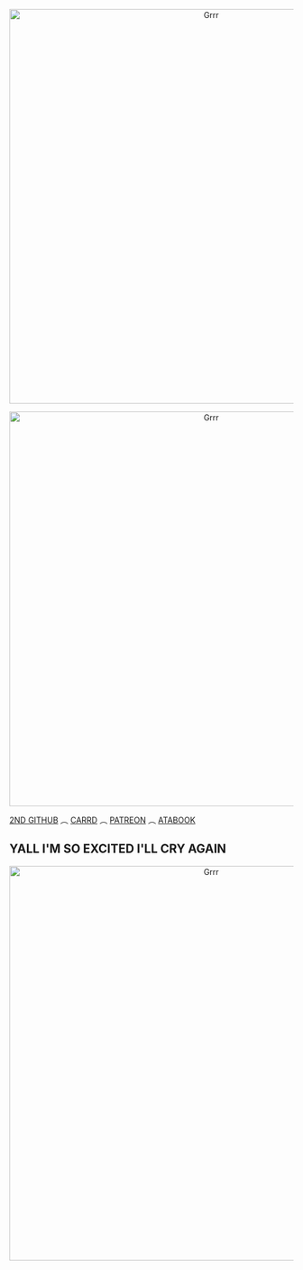 <p align="center">
<img width="700" src="https://files.catbox.moe/c62lpu.png" alt="Grrr">
</p>


<p align="center">
<img width="700" src="https://i.pinimg.com/originals/c8/38/d2/c838d2010487aa028a50c3a68fb1ba34.gif" alt="Grrr">
</p>

[2ND GITHUB](https://github.com/0SAM4-DAZAI) ︵ [CARRD](https://venndax.carrd.co/) ︵ [PATREON](https://www.patreon.com/c/Windomb?view_as=patron) ︵ [ATABOOK](https://windblume.atabook.org/)



YALL I'M SO EXCITED I'LL CRY AGAIN
-

<p align="center">
<img width="700" src="https://i.pinimg.com/736x/ec/2d/09/ec2d09bb82ec8842bf330309d629bf03.jpg" alt="Grrr">
</p>

